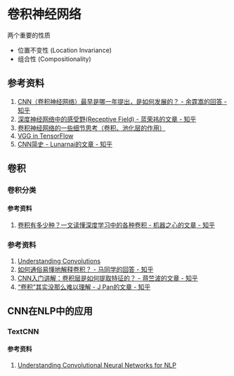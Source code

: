 # 卷积神经网络

两个重要的性质
* 位置不变性 (Location Invariance)
* 组合性 (Compositionality)

## 参考资料
1. [CNN（卷积神经网络）最早是哪一年提出，是如何发展的？ - 余霆嵩的回答 - 知乎](https://www.zhihu.com/question/47705441/answer/121003616)
2. [深度神经网络中的感受野(Receptive Field) - 蓝荣祎的文章 - 知乎](https://zhuanlan.zhihu.com/p/28492837)
3. [卷积神经网络的一些细节思考（卷积、池化层的作用）](https://blog.csdn.net/Hearthougan/article/details/83211183)
4. [VGG in TensorFlow](https://www.cs.toronto.edu/~frossard/post/vgg16/)
5. [CNN简史 - Lunarnai的文章 - 知乎](https://zhuanlan.zhihu.com/p/39068853)

## 卷积

### 卷积分类

#### 参考资料

1. [卷积有多少种？一文读懂深度学习中的各种卷积 - 机器之心的文章 - 知乎](https://zhuanlan.zhihu.com/p/57575810)

### 参考资料

1. [Understanding Convolutions](http://colah.github.io/posts/2014-07-Understanding-Convolutions/)
2. [如何通俗易懂地解释卷积？ - 马同学的回答 - 知乎](https://www.zhihu.com/question/22298352/answer/228543288)
3. [CNN入门讲解：卷积层是如何提取特征的？ - 蒋竺波的文章 - 知乎](https://zhuanlan.zhihu.com/p/31657315)
4. [“卷积”其实没那么难以理解 - J Pan的文章 - 知乎](https://zhuanlan.zhihu.com/p/41609577)

## CNN在NLP中的应用

### TextCNN

#### 参考资料
1. [Understanding Convolutional Neural Networks for NLP](http://www.wildml.com/2015/11/understanding-convolutional-neural-networks-for-nlp/)